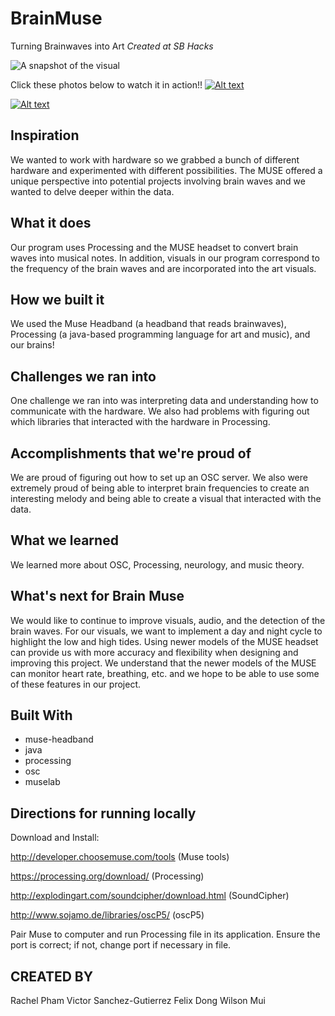 # BrainMuse
Turning Brainwaves into Art
*Created at SB Hacks*

![A snapshot of the visual](https://challengepost-s3-challengepost.netdna-ssl.com/photos/production/software_photos/000/739/849/datas/gallery.jpg)


Click these photos below to watch it in action!!
[![Alt text](https://img.youtube.com/vi/FE_yc1LtAfE/0.jpg)](https://www.youtube.com/watch?v=FE_yc1LtAfE)

[![Alt text](https://img.youtube.com/vi/FvNQGaqbYgw/0.jpg)](https://www.youtube.com/watch?v=FvNQGaqbYgw)

 ## Inspiration
We wanted to work with hardware so we grabbed a bunch of different hardware and experimented with different possibilities. The MUSE offered a unique perspective into potential projects involving brain waves and we wanted to delve deeper within the data.

## What it does
Our program uses Processing and the MUSE headset to convert brain waves into musical notes. In addition, visuals in our program correspond to the frequency of the brain waves and are incorporated into the art visuals.

## How we built it
We used the Muse Headband (a headband that reads brainwaves), Processing (a java-based programming language for art and music), and  our brains!

## Challenges we ran into
One challenge we ran into was interpreting data and understanding how to communicate with the hardware. We also had problems with figuring out which libraries that interacted with the hardware in Processing.

## Accomplishments that we're proud of
We are proud of figuring out how to set up an OSC server. We also were extremely proud of being able to interpret brain frequencies to create an interesting melody and being able to create a visual that interacted with the data.

## What we learned
We learned more about OSC, Processing, neurology, and music theory.

## What's next for Brain Muse
We would like to continue to improve visuals, audio, and the detection of the brain waves. For our visuals, we want to implement a day and night cycle to highlight the low and high tides. Using newer models of the MUSE headset can provide us with more accuracy and flexibility when designing and improving this project. We understand that the newer models of the MUSE can monitor heart rate, breathing, etc. and we hope to be able to use some of these features in our project.

## Built With
* muse-headband
* java
* processing
* osc
* muselab

## Directions for running locally

Download and Install:

http://developer.choosemuse.com/tools (Muse tools)

https://processing.org/download/ (Processing)

http://explodingart.com/soundcipher/download.html (SoundCipher)

http://www.sojamo.de/libraries/oscP5/ (oscP5)

Pair Muse to computer and run Processing file in its application. Ensure the port is correct; if not, change port if necessary in file. 

## CREATED BY
Rachel Pham
Victor Sanchez-Gutierrez
Felix Dong
Wilson Mui   
